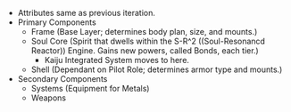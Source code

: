 - Attributes same as previous iteration. 
- Primary Components 
    - Frame (Base Layer; determines body plan, size, and mounts.)
    - Soul Core (Spirit that dwells within the S-R^2 ((Soul-Resonancd Reactor)) Engine. Gains new powers, called Bonds, each tier.)
        - Kaiju Integrated System moves to here.
    - Shell (Dependant on Pilot Role; determines armor type and mounts.)
 - Secondary Components 
	 - Systems (Equipment for Metals)
	 - Weapons 